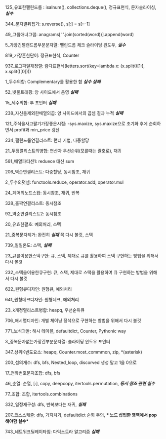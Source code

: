 125_유효한팰린드롬 : isalnum(), collections.deque(), 정규표현식, 문자슬라이싱,  <b>*실수*</b>

344_문자열뒤집기: s.reverse(), s[:] = s[::-1]

49_그룹애너그램: anagrams[' '.join(sorted(word))].append(word)

5_가장긴팰랜드롬부분문자열: 팰린드롬 체크 슬라이딩 윈도우,  <b>*실수*</b>

819_가장흔한단어: 정규표현식, Counter

937_로그파일재정렬: 람다표현식(letters.sort(key=lambda x: (x.split()[1:], x.split()[0])))

1_두수의합: Complementary를 활용한 합 <b>*실수*</b> <b>*실패*</b>

52_빗물트래핑: 양 사이드에서 음영 <b>*실패*</b>

15_세수의합: 투 포인터 <b>*실패*</b>

238_자신을제외한배열의곱: 양 사이드에서의 곱셈 결과 누적 <b>*실패*</b>

121_주식을사고팔기가장좋은시점: -sys.maxize, sys.maxize으로 초기화 후에 순회하면서 profit과 min_price 갱신

234_팰린드롬연결리스트: 런너 기법, 다중할당

21_두정렬리스트의병합: 연산자 우선순위(모를때는 괄호로), 재귀

561_배열파티션1: reduece 대신 sum

206_역순연결리스트: 다중할당, 동시참조, 재귀

2_두수의덧셈: functools.reduce, operator.add, operator.mul

24_페어의노드스왑: 동시참조, 재귀, 반복

328_홀짝연결리스트: 동시참조

92_역순연결리스트2: 동시참조

20_유효한괄호: 예외처리, 스택

21_중복문자제거: 완전히 <b>*실패*</b> 꼭 다시 볼것, 스택

739_일일온도: 스택, <b>*실패*</b>

23_큐를이용한스택구현: 큐, 스택, 제대로 큐를 활용하여 스택 구현하는 방법을 위해서 다시 볼것

232_스택을이용한큐구현: 큐, 스택, 제대로 스택을 활용하여 큐 구현하는 방법을 위해서 다시 볼것

622_원형큐디자인: 원형큐, 예외처리

641_원형데크디자인: 원형데크, 에외처리

23_k개정렬리스트병합: heapq, 우선순위큐

706_해시맵디자인: 개별 체이닝 정석으로 구현하는 방법을 위해서 다시 볼것

771_보석과돌: 해시 테이블, defaultdict, Counter, Pythonic way

3_중복문자없는가장긴부분문자열: 슬라이딩 윈도우 포인터

347_상위K빈도요소: heapq, Counter.most_commmon, zip, *(asterisk)

200_섬의개수: dfs, bfs, Nested_loop, discorved 생성 말고 1을 0으로

17_전화번호문자조합: dfs, bfs

46_순열: 순열, \[:\], copy, deepcopy, itertools.permutation, <b>*동시 참조 관련 실수*</b>

77_조합: 조합, itertools.combinations

332_일정재구성: dfs, 반복보다는 재귀, <b>*실패*</b>

207_코스스케쥴: dfs, 가지치기, defaultdict 순회 주의, <b>* 노드 삽입한 영역에서 pop 해야함 실수*</b>

743_네트워크딜레이타임: 다익스트라 알고리즘 <b>*실패*</b>
